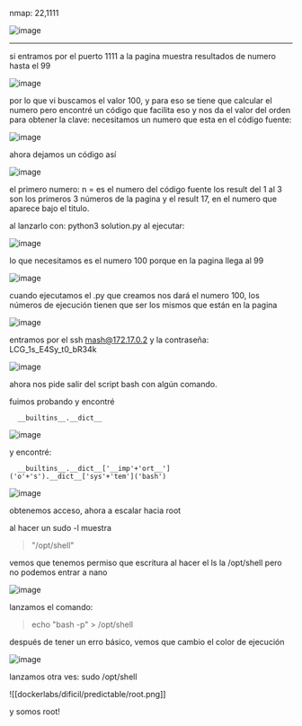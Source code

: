 nmap: 22,1111

![image](https://github.com/user-attachments/assets/0c11c818-e3ca-405a-87e7-5051cb6da1cf)

---
si entramos por el puerto 1111 a la pagina muestra resultados de numero hasta el 99

![image](https://github.com/user-attachments/assets/4d0d9e32-9140-480a-89cc-00773291bede)

por lo que vi buscamos el valor 100, y para eso se tiene que calcular el numero pero encontré un código que facilita eso y nos da el valor del orden para obtener la clave:
necesitamos un numero que esta en el código fuente:

![image](https://github.com/user-attachments/assets/c8a999b9-28d1-4422-affe-3d24ca6c376e)

ahora dejamos un código así

![image](https://github.com/user-attachments/assets/411c6483-8afe-45e2-b9ba-1dbb37d8fd19)

el primero numero:
n = es el numero del código fuente
los result del 1 al 3 son los primeros 3 números de la pagina
y el result 17, en el numero que aparece bajo el titulo. 

al lanzarlo con: python3 solution.py
al ejecutar:

![image](https://github.com/user-attachments/assets/1e8d9675-8823-4ede-beb2-8177460e73eb)

lo que necesitamos es el numero 100 porque en la pagina llega al 99

![image](https://github.com/user-attachments/assets/647811d7-3cad-4ce9-926e-14ea0c24922d)

cuando ejecutamos el .py que creamos nos dará el numero 100, los números de ejecución tienen que ser los mismos que están en la pagina 

![image](https://github.com/user-attachments/assets/4bef0f3d-8219-4ff8-ba2a-3972c805ad77)

entramos por el ssh mash@172.17.0.2 y la contraseña: LCG_1s_E4Sy_t0_bR34k

![image](https://github.com/user-attachments/assets/d05d2486-b1c8-4e45-9aec-4cc0587f0e9a)

ahora nos pide salir del script bash con algún comando.

fuimos probando y encontré

      __builtins__.__dict__

![image](https://github.com/user-attachments/assets/d8e04296-5c87-42a4-af52-f032be448094)

y encontré: 

      __builtins__.__dict__['__imp'+'ort__']('o'+'s').__dict__['sys'+'tem']('bash')

![image](https://github.com/user-attachments/assets/905a06e0-d187-4692-9f69-400d7618c45b)

obtenemos acceso, ahora a escalar hacia root

al hacer un sudo -l muestra 
> "/opt/shell"

vemos que tenemos permiso que escritura al hacer el ls la /opt/shell
pero no podemos entrar a nano

![image](https://github.com/user-attachments/assets/a7c39d6c-4829-4173-8040-ac8b1ccd9e85)

lanzamos el comando:

>echo "bash -p" > /opt/shell

después de tener un erro básico, vemos que cambio el color de ejecución

![image](https://github.com/user-attachments/assets/211c5123-694a-4729-9948-667b7f000629)

lanzamos otra ves: sudo /opt/shell

![[dockerlabs/dificil/predictable/root.png]]

y somos root!

